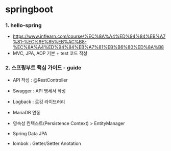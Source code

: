 # springboot

### 1. hello-spring
- https://www.inflearn.com/course/%EC%8A%A4%ED%94%84%EB%A7%81-%EC%9E%85%EB%AC%B8-%EC%8A%A4%ED%94%84%EB%A7%81%EB%B6%80%ED%8A%B8
- MVC, JPA, AOP 기본 + test 코드 작성


### 2. 스프링부트 핵심 가이드 - guide
- API 작성 : @RestController 
- Swagger : API 명세서 작성
- Logback : 로깅 라이브러리

- MariaDB 연동
- 영속성 컨텍스트(Persistence Context) > EntityManager
- Spring Data JPA
- lombok : Getter/Setter Anotation

